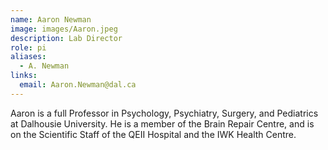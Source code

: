 ```yaml
---
name: Aaron Newman
image: images/Aaron.jpeg
description: Lab Director
role: pi
aliases:
  - A. Newman
links:
  email: Aaron.Newman@dal.ca
---
```


Aaron is a full Professor in Psychology, Psychiatry, Surgery, and Pediatrics at Dalhousie University. He is a member of the Brain Repair Centre, and is on the Scientific Staff of the QEII Hospital and the IWK Health Centre.
